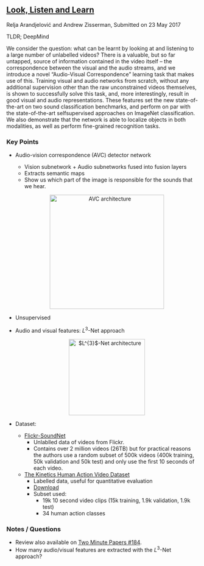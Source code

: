 ## [Look, Listen and Learn](https://arxiv.org/abs/1705.08168)
Relja Arandjelović and Andrew Zisserman, Submitted on 23 May 2017

TLDR; DeepMind

We consider the question: what can be learnt by looking
at and listening to a large number of unlabelled videos?
There is a valuable, but so far untapped, source of information
contained in the video itself – the correspondence
between the visual and the audio streams, and we introduce
a novel “Audio-Visual Correspondence” learning task
that makes use of this. Training visual and audio networks
from scratch, without any additional supervision other than
the raw unconstrained videos themselves, is shown to successfully
solve this task, and, more interestingly, result in
good visual and audio representations. These features set
the new state-of-the-art on two sound classification benchmarks,
and perform on par with the state-of-the-art selfsupervised
approaches on ImageNet classification. We also
demonstrate that the network is able to localize objects in
both modalities, as well as perform fine-grained recognition
tasks.

### Key Points
* Audio-vision correspondence (AVC) detector network
  * Vision subnetwork + Audio subnetworks fused into fusion layers
  * Extracts semantic maps
  * Show us which part of the image is responsible for the sounds that we hear.
  <p align="center">
  <img src="https://github.com/gcunhase/PaperNotes/blob/master/notes/imgs/looklistenlearn_avc.png" width="300" alt="AVC architecture">
  </p>
  
* Unsupervised
* Audio and visual features: $L^{3}$-Net approach
  <p align="center">
  <img src="https://github.com/gcunhase/PaperNotes/blob/master/notes/imgs/looklistenlearn_l3net.png" width="200" alt="$L^{3}$-Net architecture">
  </p>

* Dataset:
  * [Flickr-SoundNet](https://arxiv.org/abs/1610.09001)
    * Unlablled data of videos from Flickr.
    * Contains over 2 million videos (26TB) but for practical reasons the authors use a random subset of 500k videos (400k training, 50k validation and 50k test) and only use the first 10 seconds of each video.
  * [The Kinetics Human Action Video Dataset](https://arxiv.org/abs/1705.06950)
    * Labelled data, useful for quantitative evaluation
    * [Download](https://deepmind.com/research/open-source/open-source-datasets/kinetics/)
    * Subset used:
      * 19k 10 second video clips (15k training, 1.9k validation, 1.9k test)
      * 34 human action classes

### Notes / Questions
* Review also available on [Two Minute Papers #184](https://www.youtube.com/watch?v=mL3CzZcBJZU).
* How many audio/visual features are extracted with the $L^{3}$-Net approach?

